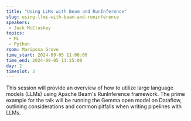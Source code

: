 ```yaml
---
title: "Using LLMs with Beam and RunInference"
slug: using-llms-with-beam-and-runinference
speakers:
 - Jack McCluskey
topics:
 - ML
 - Python
room: Mariposa Grove
time_start: 2024-09-05 11:00:00
time_end: 2024-09-05 11:25:00
day: 2
timeslot: 2
---
```


This session will provide an overview of how to utilize large language models (LLMs) using Apache Beam's RunInference framework. The prime example for the talk will be running the Gemma open model on Dataflow, outlining considerations and common pitfalls when writing pipelines with LLMs.